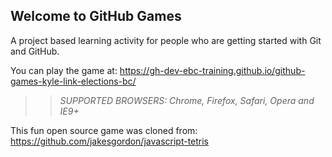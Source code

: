## Welcome to GitHub Games

A project based learning activity for people who are getting started with Git and GitHub.

You can play the game at: https://gh-dev-ebc-training.github.io/github-games-kyle-link-elections-bc/

>> _*SUPPORTED BROWSERS*: Chrome, Firefox, Safari, Opera and IE9+_

This fun open source game was cloned from: https://github.com/jakesgordon/javascript-tetris
